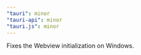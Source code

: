 ```yaml
---
"tauri": minor
"tauri-api": minor
"tauri.js": minor
---
```


Fixes the Webview initialization on Windows.

